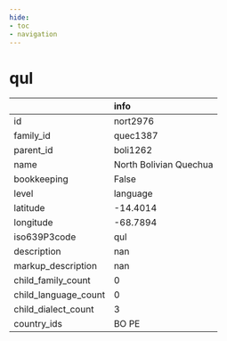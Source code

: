 ```yaml
---
hide:
- toc
- navigation
---
```

# qul
|                      | info                   |
|:---------------------|:-----------------------|
| id                   | nort2976               |
| family_id            | quec1387               |
| parent_id            | boli1262               |
| name                 | North Bolivian Quechua |
| bookkeeping          | False                  |
| level                | language               |
| latitude             | -14.4014               |
| longitude            | -68.7894               |
| iso639P3code         | qul                    |
| description          | nan                    |
| markup_description   | nan                    |
| child_family_count   | 0                      |
| child_language_count | 0                      |
| child_dialect_count  | 3                      |
| country_ids          | BO PE                  |
